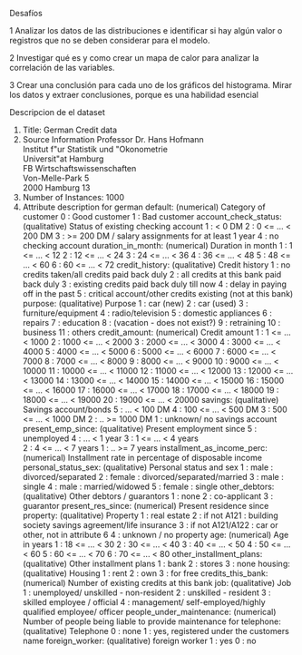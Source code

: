 Desafíos

1 Analizar los datos de las distribuciones e identificar si hay algún valor o registros que no se deben considerar para el modelo.

2 Investigar qué es y como crear un mapa de calor para analizar la correlación de las variables.

3 Crear una conclusión para cada uno de los gráficos del histograma. Mirar los datos y extraer conclusiones, porque es una habilidad esencial

Descripcion de el dataset
1. Title: German Credit data
2. Source Information
Professor Dr. Hans Hofmann  
Institut f"ur Statistik und "Okonometrie  
Universit"at Hamburg  
FB Wirtschaftswissenschaften  
Von-Melle-Park 5    
2000 Hamburg 13 
3. Number of Instances:  1000
4.  Attribute description for german
default:  (numerical)
	       Category of customer
               0 : Good customer
	       1 : Bad customer
account_check_status:  (qualitative)
	       Status of existing checking account
               1 : < 0 DM
	       2 : 0 <= ... <  200 DM
	       3 : >= 200 DM / salary assignments for at least 1 year
               4 : no checking account
duration_in_month:  (numerical)
	      Duration in month
	       1 :  1 <= ... < 12
	       2 : 12 <= ... < 24
	       3 : 24 <= ... < 36
               4 : 36 <= ... < 48
               5 : 48 <= ... < 60
               6 : 60 <= ... < 72
credit_history:  (qualitative)
	      Credit history
	       1 : no credits taken/all credits paid back duly
               2 : all credits at this bank paid back duly
	       3 : existing credits paid back duly till now
               4 : delay in paying off in the past
	       5 : critical account/other credits existing (not at this bank)
purpose:  (qualitative)
	      Purpose
	       1 : car (new)
	       2 : car (used)
	       3 : furniture/equipment
	       4 : radio/television
	       5 : domestic appliances
	       6 : repairs
	       7 : education
	       8 : (vacation - does not exist?)
	       9 : retraining
	      10 : business
	      11 : others
credit_amount:  (numerical)
	      Credit amount
	        1 :     1 <= ... <  1000
	        2 :  1000 <= ... <  2000
	        3 :  2000 <= ... <  3000
                4 :  3000 <= ... <  4000
                5 :  4000 <= ... <  5000
                6 :  5000 <= ... <  6000
	        7 :  6000 <= ... <  7000
	        8 :  7000 <= ... <  8000
                9 :  8000 <= ... <  9000
               10 :  9000 <= ... < 10000
               11 : 10000 <= ... < 11000
               12 : 11000 <= ... < 12000
               13 : 12000 <= ... < 13000
               14 : 13000 <= ... < 14000
               15 : 14000 <= ... < 15000
               16 : 15000 <= ... < 16000
               17 : 16000 <= ... < 17000
               18 : 17000 <= ... < 18000
               19 : 18000 <= ... < 19000
               20 : 19000 <= ... < 20000
savings:  (qualitative)
	      Savings account/bonds
	        5 :          ... <  100 DM
	        4 :   100 <= ... <  500 DM
	        3 :   500 <= ... < 1000 DM
	        2 :          .. >= 1000 DM
                1 :   unknown/ no savings account
present_emp_since:  (qualitative)
	      Present employment since
	        5 : unemployed
	        4 :       ... < 1 year
	        3 : 1  <= ... < 4 years  
	        2 : 4  <= ... < 7 years
	        1 :       .. >= 7 years
installment_as_income_perc:  (numerical)
	      Installment rate in percentage of disposable income
personal_status_sex:  (qualitative)
	      Personal status and sex
	      1 : male   : divorced/separated
	      2 : female : divorced/separated/married
              3 : male   : single
	      4 : male   : married/widowed
	      5 : female : single
other_debtors: (qualitative)
	      Other debtors / guarantors
	      1 : none
	      2 : co-applicant
	      3 : guarantor
present_res_since: (numerical)
	      Present residence since
property: (qualitative)
	      Property
	      1 : real estate
	      2 : if not A121 : building society savings agreement/life insurance
              3 : if not A121/A122 : car or other, not in attribute 6
	      4 : unknown / no property
age: (numerical)
	      Age in years
	       1 : 18 <= ... < 30
	       2 : 30 <= ... < 40
	       3 : 40 <= ... < 50
               4 : 50 <= ... < 60
               5 : 60 <= ... < 70
               6 : 70 <= ... < 80
other_installment_plans: (qualitative)
	      Other installment plans 
	       1 : bank
	       2 : stores
	       3 : none
housing: (qualitative)
	      Housing
	       1 : rent
	       2 : own
	       3 : for free
credits_this_bank: (numerical)
              Number of existing credits at this bank
job: (qualitative)
	      Job
	       1 : unemployed/ unskilled  - non-resident
	       2 : unskilled - resident
	       3 : skilled employee / official
	       4 : management/ self-employed/highly qualified employee/ officer
people_under_maintenance: (numerical)
	      Number of people being liable to provide maintenance for
telephone: (qualitative)
	      Telephone
	       0 : none
	       1 : yes, registered under the customers name
foreign_worker: (qualitative)
	      foreign worker
	       1 : yes
	       0 : no
